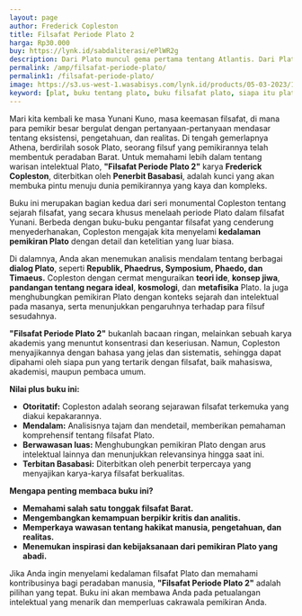 ```yaml
---
layout: page
author: Frederick Copleston
title: Filsafat Periode Plato 2
harga: Rp30.000
buy: https://lynk.id/sabdaliterasi/ePlWR2g
description: Dari Plato muncul gema pertama tentang Atlantis. Dari Plato pula berkembang doktrin Platonik. Dia adalah salah satu filsuf yang karya-karyanya tak per
permalink: /amp/filsafat-periode-plato/
permalink1: /filsafat-periode-plato/
image: https://s3.us-west-1.wasabisys.com/lynk.id/products/05-03-2023/1677949950117_6801384.svg
keyword: [plat, buku tentang plato, buku filsafat plato, siapa itu plato, biografi plato, pemikiran plato]
---
```

<p>Mari kita kembali ke masa Yunani Kuno, masa keemasan filsafat, di mana para pemikir besar bergulat dengan pertanyaan-pertanyaan mendasar tentang eksistensi, pengetahuan, dan realitas. Di tengah gemerlapnya Athena, berdirilah sosok Plato, seorang filsuf yang pemikirannya telah membentuk peradaban Barat. Untuk memahami lebih dalam tentang warisan intelektual Plato, <strong>"Filsafat Periode Plato 2"</strong> karya <strong>Frederick Copleston</strong>, diterbitkan oleh <strong>Penerbit Basabasi</strong>, adalah kunci yang akan membuka pintu menuju dunia pemikirannya yang kaya dan kompleks.</p><p>Buku ini merupakan bagian kedua dari seri monumental Copleston tentang sejarah filsafat, yang secara khusus menelaah periode Plato dalam filsafat Yunani. Berbeda dengan buku-buku pengantar filsafat yang cenderung menyederhanakan, Copleston mengajak kita menyelami <strong>kedalaman pemikiran Plato</strong> dengan detail dan ketelitian yang luar biasa.</p><p>Di dalamnya, Anda akan menemukan analisis mendalam tentang berbagai <strong>dialog Plato</strong>, seperti <strong>Republik, Phaedrus, Symposium, Phaedo, dan Timaeus.</strong> Copleston dengan cermat menguraikan <strong>teori ide</strong>, <strong>konsep jiwa</strong>, <strong>pandangan tentang negara ideal</strong>, <strong>kosmologi</strong>, dan <strong>metafisika</strong> Plato. Ia juga menghubungkan pemikiran Plato dengan konteks sejarah dan intelektual pada masanya, serta menunjukkan pengaruhnya terhadap para filsuf sesudahnya.</p><p><strong>"Filsafat Periode Plato 2"</strong> bukanlah bacaan ringan, melainkan sebuah karya akademis yang menuntut konsentrasi dan keseriusan. Namun, Copleston menyajikannya dengan bahasa yang jelas dan sistematis, sehingga dapat dipahami oleh siapa pun yang tertarik dengan filsafat, baik mahasiswa, akademisi, maupun pembaca umum.</p><p><strong>Nilai plus buku ini:</strong></p><ul><li><strong>Otoritatif:</strong> Copleston adalah seorang sejarawan filsafat terkemuka yang diakui kepakarannya.</li><li><strong>Mendalam:</strong> Analisisnya tajam dan mendetail, memberikan pemahaman komprehensif tentang filsafat Plato.</li><li><strong>Berwawasan luas:</strong> Menghubungkan pemikiran Plato dengan arus intelektual lainnya dan menunjukkan relevansinya hingga saat ini.</li><li><strong>Terbitan Basabasi:</strong> Diterbitkan oleh penerbit terpercaya yang menyajikan karya-karya filsafat berkualitas.</li></ul><p><strong>Mengapa penting membaca buku ini?</strong></p><ul><li><strong>Memahami salah satu tonggak filsafat Barat.</strong></li><li><strong>Mengembangkan kemampuan berpikir kritis dan analitis.</strong></li><li><strong>Memperkaya wawasan tentang hakikat manusia, pengetahuan, dan realitas.</strong></li><li><strong>Menemukan inspirasi dan kebijaksanaan dari pemikiran Plato yang abadi.</strong></li></ul><p>Jika Anda ingin menyelami kedalaman filsafat Plato dan memahami kontribusinya bagi peradaban manusia, <strong>"Filsafat Periode Plato 2"</strong> adalah pilihan yang tepat. Buku ini akan membawa Anda pada petualangan intelektual yang menarik dan memperluas cakrawala pemikiran Anda.</p>
